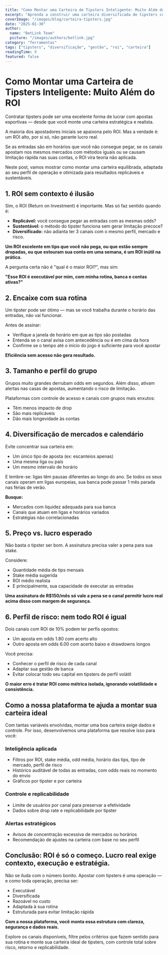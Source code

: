 ```yaml
---
title: "Como Montar uma Carteira de Tipsters Inteligente: Muito Além do ROI"
excerpt: "Aprenda a construir uma carteira diversificada de tipsters considerando não apenas ROI, mas rotina, mercados, preços e perfil de risco para resultados sustentáveis."
coverImage: "/images/blog/carteira-tipsters.jpg"
date: "2025-01-30"
author:
  name: "BetLink Team"
  picture: "/images/authors/betlink.jpg"
category: "ferramentas"
tags: ["tipsters", "diversificação", "gestão", "roi", "carteira"]
readingTime: 9
featured: false
---
```


# Como Montar uma Carteira de Tipsters Inteligente: Muito Além do ROI

Contratar tipsters pode ser uma excelente forma de lucrar com apostas esportivas — desde que você monte uma carteira estratégica e realista.

A maioria dos apostadores iniciais se apaixona pelo ROI. Mas a verdade é: um ROI alto, por si só, não garante lucro real.

Se as entradas são em horários que você não consegue pegar, se os canais apostam nos mesmos mercados com métodos iguais ou se causam limitação rápida nas suas contas, o ROI vira teoria não aplicada.

Neste post, vamos mostrar como montar uma carteira equilibrada, adaptada ao seu perfil de operação e otimizada para resultados replicáveis e sustentáveis.

## 1. ROI sem contexto é ilusão

Sim, o ROI (Return on Investment) é importante. Mas só faz sentido quando é:

- **Replicável:** você consegue pegar as entradas com as mesmas odds?
- **Sustentável:** o método do tipster funciona sem gerar limitação precoce?
- **Diversificado:** não adianta ter 3 canais com o mesmo perfil, mercado e risco.

**Um ROI excelente em tips que você não pega, ou que estão sempre dropadas, ou que estouram sua conta em uma semana, é um ROI inútil na prática.**

A pergunta certa não é "qual é o maior ROI?", mas sim:

**"Esse ROI é executável por mim, com minha rotina, banca e contas ativas?"**

## 2. Encaixe com sua rotina

Um tipster pode ser ótimo — mas se você trabalha durante o horário das entradas, não vai funcionar.

Antes de assinar:

- Verifique a janela de horário em que as tips são postadas
- Entenda se o canal avisa com antecedência ou é em cima da hora
- Confirme se o tempo até o início do jogo é suficiente para você apostar

**Eficiência sem acesso não gera resultado.**

## 3. Tamanho e perfil do grupo

Grupos muito grandes derrubam odds em segundos.
Além disso, ativam alertas nas casas de apostas, aumentando o risco de limitação.

Plataformas com controle de acesso e canais com grupos mais enxutos:

- Têm menos impacto de drop
- São mais replicáveis
- Dão mais longevidade às contas

## 4. Diversificação de mercados e calendário

Evite concentrar sua carteira em:

- Um único tipo de aposta (ex: escanteios apenas)
- Uma mesma liga ou país
- Um mesmo intervalo de horário

E lembre-se: ligas têm pausas diferentes ao longo do ano. Se todos os seus canais operam em ligas europeias, sua banca pode passar 1 mês parada nas férias de verão.

**Busque:**

- Mercados com liquidez adequada para sua banca
- Canais que atuam em ligas e horários variados
- Estratégias não correlacionadas

## 5. Preço vs. lucro esperado

Não basta o tipster ser bom. A assinatura precisa valer a pena para sua stake.

Considere:

- Quantidade média de tips mensais
- Stake média sugerida
- ROI médio realista
- E principalmente, sua capacidade de executar as entradas

**Uma assinatura de R$150/mês só vale a pena se o canal permitir lucro real acima disso com margem de segurança.**

## 6. Perfil de risco: nem todo ROI é igual

Dois canais com ROI de 10% podem ter perfis opostos:

- Um aposta em odds 1.80 com acerto alto
- Outro aposta em odds 6.00 com acerto baixo e drawdowns longos

Você precisa:

- Conhecer o perfil de risco de cada canal
- Adaptar sua gestão de banca
- Evitar colocar todo seu capital em tipsters de perfil volátil

**O maior erro é tratar ROI como métrica isolada, ignorando volatilidade e consistência.**

## Como a nossa plataforma te ajuda a montar sua carteira ideal

Com tantas variáveis envolvidas, montar uma boa carteira exige dados e controle. Por isso, desenvolvemos uma plataforma que resolve isso para você:

### Inteligência aplicada

- Filtros por ROI, stake média, odd média, horário das tips, tipo de mercado, perfil de risco
- Histórico auditável de todas as entradas, com odds reais no momento do envio
- Gráficos por tipster e por carteira

### Controle e replicabilidade

- Limite de usuários por canal para preservar a efetividade
- Dados sobre drop rate e replicabilidade por tipster

### Alertas estratégicos

- Avisos de concentração excessiva de mercados ou horários
- Recomendação de ajustes na carteira com base no seu perfil

## Conclusão: ROI é só o começo. Lucro real exige contexto, execução e estratégia.

Não se iluda com o número bonito. Apostar com tipsters é uma operação — e como toda operação, precisa ser:

- Executável
- Diversificada
- Razoável no custo
- Adaptada à sua rotina
- Estruturada para evitar limitação rápida

**Com a nossa plataforma, você monta essa estrutura com clareza, segurança e dados reais.**

Explore os canais disponíveis, filtre pelos critérios que fazem sentido para sua rotina e monte sua carteira ideal de tipsters, com controle total sobre risco, retorno e replicabilidade.